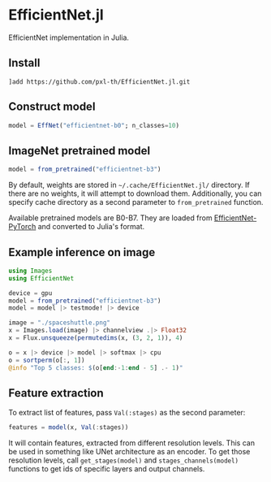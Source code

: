 # EfficientNet.jl

EfficientNet implementation in Julia.

## Install

```
]add https://github.com/pxl-th/EfficientNet.jl.git
```

## Construct model

```julia
model = EffNet("efficientnet-b0"; n_classes=10)
```

## ImageNet pretrained model

```julia
model = from_pretrained("efficientnet-b3")
```

By default, weights are stored in `~/.cache/EfficientNet.jl/` directory.
If there are no weights, it will attempt to download them.
Additionally, you can specify cache directory as a second parameter to `from_pretrained` function.

Available pretrained models are B0-B7.
They are loaded from [EfficientNet-PyTorch](https://github.com/lukemelas/EfficientNet-PyTorch)
and converted to Julia's format.

## Example inference on image

```julia
using Images
using EfficientNet

device = gpu
model = from_pretrained("efficientnet-b3")
model = model |> testmode! |> device

image = "./spaceshuttle.png"
x = Images.load(image) |> channelview .|> Float32
x = Flux.unsqueeze(permutedims(x, (3, 2, 1)), 4)

o = x |> device |> model |> softmax |> cpu
o = sortperm(o[:, 1])
@info "Top 5 classes: $(o[end:-1:end - 5] .- 1)"
```

## Feature extraction

To extract list of features, pass `Val(:stages)` as the second parameter:

```julia
features = model(x, Val(:stages))
```

It will contain features, extracted from different resolution levels.
This can be used in something like UNet architecture as an encoder.
To get those resolution levels,
call `get_stages(model)` and `stages_channels(model)` functions
to get ids of specific layers and output channels.
